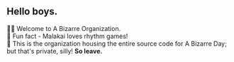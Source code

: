 ## Hello boys.

🙋‍♀️ Welcome to A Bizarre Organization.  
🍿 Fun fact - Malakai loves rhythm games!  
🧙 This is the organization housing the entire source code for A Bizarre Day; but that's private, silly! **So leave.**
